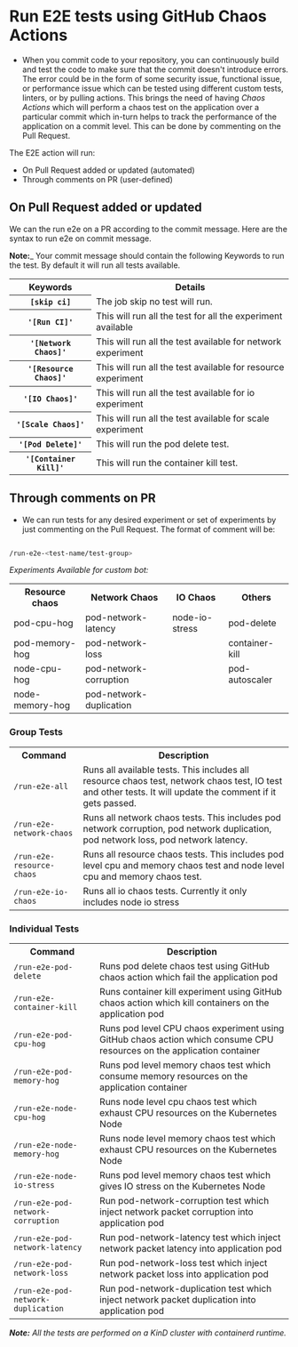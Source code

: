 # Run E2E tests using GitHub Chaos Actions 

- When you commit code to your repository, you can continuously build and test the code to make sure that the commit doesn't introduce errors. The error could be in the form of some security issue, functional issue, or performance issue which can be tested using different custom tests, linters, or by pulling actions. This brings the need of having *Chaos Actions* which will perform a chaos test on the application over a particular commit which in-turn helps to track the performance of the application on a commit level. This can be done by commenting on the Pull Request. 

The E2E action will run:
- On Pull Request added or updated (automated)
- Through comments on PR (user-defined)

## On Pull Request added or updated

We can the run e2e on a PR according to the commit message. Here are the syntax to run e2e on commit message.

**Note:**_ Your commit message should contain the following Keywords to run the test. By default it will run all tests available.

<table>
  <tr>
    <th>Keywords</th>
    <th>Details</th>   
  </tr>
  <tr>
    <th><code>[skip ci]</code></th>
    <td>The job skip no test will run.</td> 
  </tr>
  <tr>
    <th><code>'[Run CI]'</code></th>
    <td>This will run all the test for all the experiment available</td>   
  </tr>
  <tr>
    <th><code>'[Network Chaos]'</code></th>
    <td>This will run all the test available for network experiment</td>   
  </tr>
  <tr>
    <th><code>'[Resource Chaos]'</code></th>
    <td>This will run all the test available for resource experiment</td>   
  </tr>
  <tr>
    <th><code>'[IO Chaos]'</code></th>
    <td>This will run all the test available for io experiment</td>   
  </tr>
  <tr>
    <th><code>'[Scale Chaos]'</code></th>
    <td>This will run all the test available for scale experiment</td>   
  </tr>             
  <tr>
    <th><code>'[Pod Delete]'</code></th>
    <td>This will run the pod delete test.</td>   
  </tr>
  <tr>
    <th><code>'[Container Kill]'</code></th>
    <td>This will run the container kill test.</td>   
  </tr>  
</table>



## Through comments on PR

- We can run tests for any desired experiment or set of experiments by just commenting on the Pull Request. The format of comment will be:

```bash

/run-e2e-<test-name/test-group>

```

_Experiments Available for custom bot:_

<table style="width:100%">
  <tr>
    <th>Resource chaos</th>
    <th>Network Chaos</th>
    <th>IO Chaos</th>
    <th>Others</th>    
  </tr>
  <tr>
    <td>pod-cpu-hog</td>
    <td>pod-network-latency</td>
    <td>node-io-stress</td>
    <td>pod-delete</td>    
  </tr>
  <tr>
    <td>pod-memory-hog</td>
    <td>pod-network-loss</td>
    <td></td>
    <td>container-kill</td>    
  </tr>
  <tr>
    <td>node-cpu-hog</td>
    <td>pod-network-corruption</td>
    <td></td>
    <td>pod-autoscaler</td>    
  </tr>
  <tr>
    <td>node-memory-hog</td>
    <td>pod-network-duplication</td>
    <td></td>
    <td></td>    
  </tr>  
</table>

### Group Tests

<table style="width:100%">
  <tr>
    <th>Command</th>
    <th>Description</th>
  </tr>
  <tr>
    <td><code>/run-e2e-all</code></td>
    <td>Runs all available tests. This includes all resource chaos test, network chaos test, IO test and other tests. It will update the comment if it gets passed.</td>
  </tr>
  <tr>
    <td><code>/run-e2e-network-chaos</code></td>
    <td>Runs all network chaos tests. This includes pod network corruption, pod network duplication, pod network loss, pod network latency.</td>
  </tr> 
  <tr>
    <td><code>/run-e2e-resource-chaos</code></td>
    <td>Runs all resource chaos tests. This includes pod level cpu and memory chaos test and node level cpu and memory chaos test.</td>
  </tr>   
  <tr>
    <td><code>/run-e2e-io-chaos</code></td>
    <td>Runs all io chaos tests. Currently it only includes node io stress</td>
  </tr>   
</table>

### Individual Tests

<table style="width:100%">
  <tr>
    <th>Command</th>
    <th>Description</th>
  </tr>
   <tr>
    <td><code>/run-e2e-pod-delete</code></td>
    <td>Runs pod delete chaos test using GitHub chaos action which fail the application pod</td>
  </tr>
   <tr>
    <td><code>/run-e2e-container-kill</code></td>
    <td>Runs container kill experiment using GitHub chaos action which kill containers on the application pod</td>
  </tr> 
   <tr>
    <td><code>/run-e2e-pod-cpu-hog</code></td>
    <td>Runs pod level CPU chaos experiment using GitHub chaos action which consume CPU resources on the application container</td>
  </tr>   
  <tr>
    <td><code>/run-e2e-pod-memory-hog</code></td>
    <td>Runs pod level memory chaos test which consume memory resources on the application container</td>
  </tr>   
  <tr>
    <td><code>/run-e2e-node-cpu-hog</code></td>
    <td>Runs node level cpu chaos test which exhaust CPU resources on the Kubernetes Node </td>
  </tr>   
  <tr>
    <td><code>/run-e2e-node-memory-hog</code></td>
    <td>Runs node level memory chaos test which exhaust CPU resources on the Kubernetes Node</td>
  </tr>  
  <tr>
    <td><code>/run-e2e-node-io-stress</code></td>
    <td>Runs pod level memory chaos test which gives IO stress on the Kubernetes Node </td>
  </tr>

  <tr>
    <td><code>/run-e2e-pod-network-corruption<code></td>
    <td>Run pod-network-corruption test which inject network packet corruption into application pod</td>
  </tr>
  <tr>
    <td><code>/run-e2e-pod-network-latency</code></td>
    <td>Run pod-network-latency test which inject network packet latency into application pod </td>
  </tr>
   <tr>
    <td><code>/run-e2e-pod-network-loss</code></td>
    <td>Run pod-network-loss test which inject network packet loss into application pod </td>
  </tr>
  <tr>
    <td><code>/run-e2e-pod-network-duplication</code></td>
    <td>Run pod-network-duplication test which inject network packet duplication into application pod </td>
  </tr>

</table>


***Note:*** *All the tests are performed on a KinD cluster with containerd runtime.*
